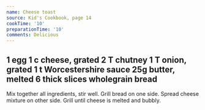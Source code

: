 ```yaml
---
name: Cheese toast
source: Kid's Cookbook, page 14
cookTime: '10'
preparationTime: '10'
comments: Delicious
---
```

1 egg
1 c cheese, grated
2 T chutney
1 T onion, grated
1 t Worcestershire sauce
25g butter, melted
6 thick slices wholegrain bread
---
Mix together all ingredients, stir well.  Grill bread on one side.  Spread cheese mixture on other side.  Grill until cheese is melted and bubbly.

